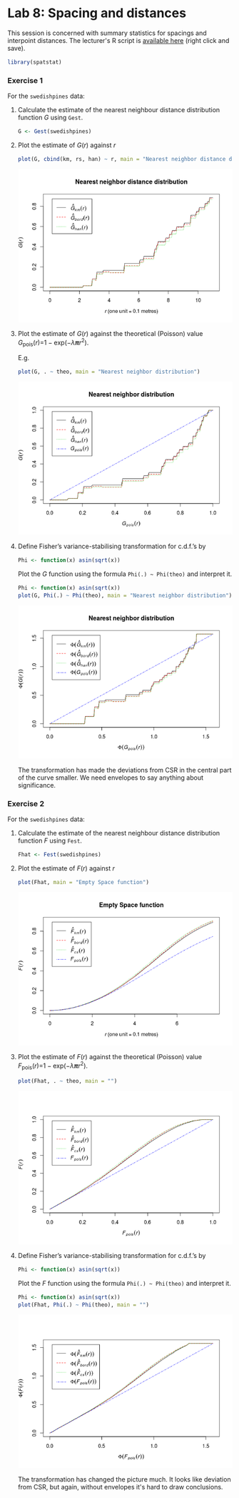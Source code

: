 Lab 8: Spacing and distances
================

This session is concerned with summary statistics for spacings and interpoint distances.
The lecturer's R script is [available here](https://raw.githubusercontent.com/spatstat/Melb2018/master/Scripts/script08.R) (right click and save).

``` r
library(spatstat)
```

### Exercise 1

For the `swedishpines` data:

1.  Calculate the estimate of the nearest neighbour distance distribution function *G* using `Gest`.

    ``` r
    G <- Gest(swedishpines)
    ```

2.  Plot the estimate of *G*(*r*) against *r*

    ``` r
    plot(G, cbind(km, rs, han) ~ r, main = "Nearest neighbor distance distribution")
    ```

    ![](solution08_files/figure-markdown_github/unnamed-chunk-4-1.png)

3.  Plot the estimate of *G*(*r*) against the theoretical (Poisson) value *G*<sub>pois</sub>(*r*)=1 − exp(−*λ**π**r*<sup>2</sup>).

    E.g.

    ``` r
    plot(G, . ~ theo, main = "Nearest neighbor distribution")
    ```

    ![](solution08_files/figure-markdown_github/unnamed-chunk-5-1.png)

4.  Define Fisher’s variance-stabilising transformation for c.d.f.’s by

    ``` r
    Phi <- function(x) asin(sqrt(x))
    ```

    Plot the *G* function using the formula `Phi(.) ~ Phi(theo)` and interpret it.

    ``` r
    Phi <- function(x) asin(sqrt(x))
    plot(G, Phi(.) ~ Phi(theo), main = "Nearest neighbor distribution")
    ```

    ![](solution08_files/figure-markdown_github/unnamed-chunk-7-1.png)

    The transformation has made the deviations from CSR in the central part of the curve smaller. We need envelopes to say anything about significance.

### Exercise 2

For the `swedishpines` data:

1.  Calculate the estimate of the nearest neighbour distance distribution function *F* using `Fest`.

    ``` r
    Fhat <- Fest(swedishpines)
    ```

2.  Plot the estimate of *F*(*r*) against *r*

    ``` r
    plot(Fhat, main = "Empty Space function")
    ```

    ![](solution08_files/figure-markdown_github/unnamed-chunk-9-1.png)

3.  Plot the estimate of *F*(*r*) against the theoretical (Poisson) value *F*<sub>pois</sub>(*r*)=1 − exp(−*λ**π**r*<sup>2</sup>).

    ``` r
    plot(Fhat, . ~ theo, main = "")
    ```

    ![](solution08_files/figure-markdown_github/unnamed-chunk-10-1.png)

4.  Define Fisher’s variance-stabilising transformation for c.d.f.’s by

    ``` r
    Phi <- function(x) asin(sqrt(x))
    ```

    Plot the *F* function using the formula `Phi(.) ~ Phi(theo)` and interpret it.

    ``` r
    Phi <- function(x) asin(sqrt(x))
    plot(Fhat, Phi(.) ~ Phi(theo), main = "")
    ```

    ![](solution08_files/figure-markdown_github/unnamed-chunk-12-1.png)

    The transformation has changed the picture much. It looks like deviation from CSR, but again, without envelopes it's hard to draw conclusions.
